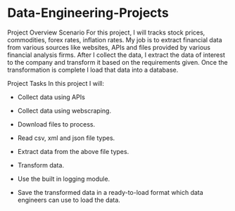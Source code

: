 # Data-Engineering-Projects

Project Overview
Scenario
For this project, I will tracks stock prices, commodities, forex rates, inflation rates.  My job is to extract financial data from various sources like websites, APIs and files provided by various financial analysis firms. After I collect the data, I extract the data of interest to the company and transform it based on the requirements given. Once the transformation is complete I load that data into a database.

Project Tasks
In this project I will:

- Collect data using APIs

- Collect data using webscraping.

- Download files to process.    

- Read csv, xml and json file types.

- Extract data from the above file types.

- Transform data.

- Use the built in logging module.

- Save the transformed data in a ready-to-load format which data engineers can use to load the data.
